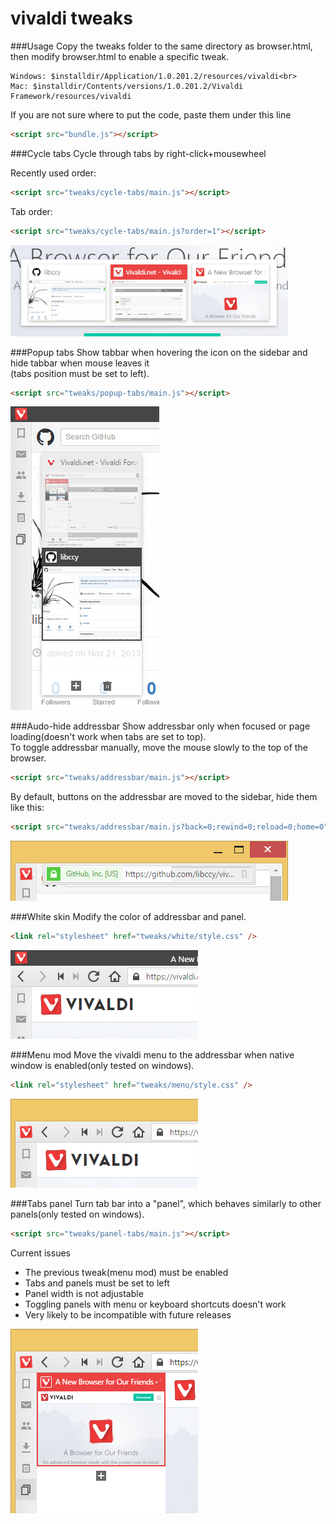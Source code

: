 # vivaldi tweaks

###Usage
Copy the tweaks folder to the same directory as browser.html, then modify browser.html to enable a specific tweak.
````
Windows: $installdir/Application/1.0.201.2/resources/vivaldi<br>
Mac: $installdir/Contents/versions/1.0.201.2/Vivaldi Framework/resources/vivaldi
````
If you are not sure where to put the code, paste them under this line
````html
<script src="bundle.js"></script>
````

###Cycle tabs
Cycle through tabs by right-click+mousewheel

Recently used order:
````html
<script src="tweaks/cycle-tabs/main.js"></script>
````
Tab order:
````html
<script src="tweaks/cycle-tabs/main.js?order=1"></script>
````
![](/screenshots/cycle-tabs.png?raw=true)

###Popup tabs
Show tabbar when hovering the icon on the sidebar and hide tabbar when mouse leaves it<br>
(tabs position must be set to left).
````html
<script src="tweaks/popup-tabs/main.js"></script>
````
![](/screenshots/popup-tabs.png?raw=true)

###Audo-hide addressbar
Show addressbar only when focused or page loading(doesn't work when tabs are set to top).<br>
To toggle addressbar manually, move the mouse slowly to the top of the browser.
````html
<script src="tweaks/addressbar/main.js"></script>
````
By default, buttons on the addressbar are moved to the sidebar, hide them like this:
````html
<script src="tweaks/addressbar/main.js?back=0;rewind=0;reload=0;home=0"></script>
````
![](/screenshots/addressbar.png?raw=true)

###White skin
Modify the color of addressbar and panel.
````html
<link rel="stylesheet" href="tweaks/white/style.css" />
````
![](/screenshots/white.png?raw=true)

###Menu mod
Move the vivaldi menu to the addressbar when native window is enabled(only tested on windows).
````html
<link rel="stylesheet" href="tweaks/menu/style.css" />
````
![](/screenshots/menu.png?raw=true)

###Tabs panel
Turn tab bar into a "panel", which behaves similarly to other panels(only tested on windows).
````html
<script src="tweaks/panel-tabs/main.js"></script>
````

Current issues

* The previous tweak(menu mod) must be enabled
* Tabs and panels must be set to left
* Panel width is not adjustable
* Toggling panels with menu or keyboard shortcuts doesn't work
* Very likely to be incompatible with future releases

![](/screenshots/panel-tabs.png?raw=true)
